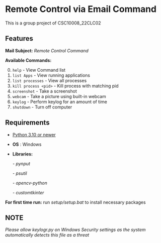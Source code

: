 # Remote Control via Email Command
This is a group project of CSC10008_22CLC02
## Features
__Mail Subject:__ _Remote Control Command_

__Available Commands:__

0. `help` - View Command list
1. `list Apps` - View running applications
2. `list processes` - View all processes
3. `kill process <pid>` - Kill process with matching pid
3. `screenshot` - Take a screenshot
4. `webcam` - Take a picture using built-in webcam 
5. `keylog` - Perform keylog for an amount of time
6. `shutdown` - Turn off computer
## Requirements
- [Python 3.10 or newer](https://www.python.org/downloads/)
- __OS__ : Windows
- __Libraries:__

    _- pynput_

    _- psutil_

    _- opencv-python_

    _- customtkinter_
    
**For first time run:** run _setup/setup.bat_ to install necessary packages

    
## NOTE
_Please allow keylogr.py on Windows Security settings as the system automatically detects this file as a threat_

